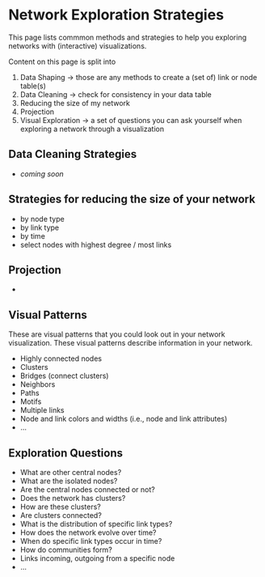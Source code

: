# Network Exploration Strategies

This page lists commmon methods and strategies to help you exploring networks with (interactive) visualizations. 

Content on this page is split into 
1. Data Shaping -> those are any methods to create a (set of) link or node table(s)
2. Data Cleaning -> check for consistency in your data table
3. Reducing the size of my network 
4. Projection
5. Visual Exploration -> a set of questions you can ask yourself when exploring a network through a visualization 

## Data Cleaning Strategies

- *coming soon* 

## Strategies for reducing the size of your network

- by node type
- by link type
- by time
- select nodes with highest degree / most links

## Projection

- 

## Visual Patterns

These are visual patterns that you could look out in your network visualization. These visual patterns describe information in your network.

- Highly connected nodes
- Clusters
- Bridges (connect clusters)
- Neighbors
- Paths
- Motifs
- Multiple links
- Node and link colors and widths (i.e., node and link attributes)
- ...

## Exploration Questions

- What are other central nodes?
- What are the isolated nodes?
- Are the central nodes connected or not?
- Does the network has clusters? 
- How are these clusters? 
- Are clusters connected? 
- What is the distribution of specific link types?
- How does the network evolve over time? 
- When do specific link types occur in time?
- How do communities form?
- Links incoming, outgoing from a specific node
- ...





